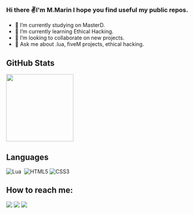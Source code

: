 ### Hi there ✌️I'm M.Marin I hope you find useful my public repos.
 - 🔭 I’m currently studying on MasterD.
 - 🌱 I’m currently learning Ethical Hacking.
 - 👯 I’m looking to collaborate on new projects.
 - 💬 Ask me about .lua, fiveM projects, ethical hacking.

## GitHub Stats
<p align="left">
  <img height="180rem" max-width="49%" src="https://github-readme-stats.vercel.app/api?username=baShMarin&show_icons=true&theme=tokyonight"/>
</p>


 ## Languages


<div align="left">
  
![Lua](https://img.shields.io/badge/lua-%232C2D72.svg?style=for-the-badge&logo=lua&logoColor=white)&nbsp;
![HTML5](https://img.shields.io/badge/html5-%23E34F26.svg?style=for-the-badge&logo=html5&logoColor=white)
![CSS3](https://img.shields.io/badge/css3-%231572B6.svg?style=for-the-badge&logo=css3&logoColor=white)

</div>

## How to reach me:

<div align="left">
  <a href="" target="_blank"><img src="https://img.shields.io/badge/-Linkedin-blue?style=for-the-badge&logo=linkedin&logoColor=white" target="_blank"></a>
<a href="https://discord.gg/ahfkF6ffSX" target="_blank"><img src="https://img.shields.io/badge/Discord-7289DA?style=for-the-badge&logo=discord&logoColor=white" target="_blank"></a>
 <a href="https://bashmarin.github.io" target="_blank"><img src="https://img.shields.io/badge/-Blog-white?style=for-the-badge&logo=github&logoColor=black" target="_blank"></a>
 
 </div>
 
 


